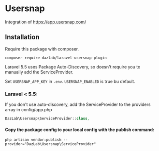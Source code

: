 # Usersnap
Integration of
https://app.usersnap.com/

## Installation
Require this package with composer.

```shell
composer require dazlab/laravel-usersnap-plugin
```

Laravel 5.5 uses Package Auto-Discovery, so doesn't require you to manually add the ServiceProvider.

Set `USERSNAP_APP_KEY` in `.env`.
`USERSNAP_ENABLED` is true bu default.

### Laravel < 5.5:

If you don't use auto-discovery, add the ServiceProvider to the providers array in config/app.php

```php
DazLab\Usersnap\ServiceProvider::class,
```

#### Copy the package config to your local config with the publish command:

```shell
php artisan vendor:publish --provider="DazLab\Usersnap\ServiceProvider"
```
